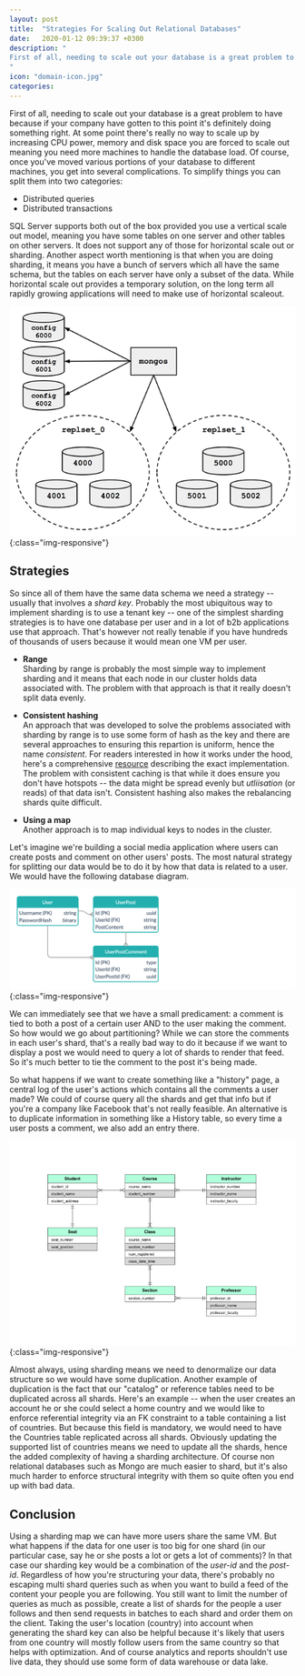```yaml
---
layout: post
title:  "Strategies For Scaling Out Relational Databases"
date:   2020-01-12 09:39:37 +0300
description: "
First of all, needing to scale out your database is a great problem to have because if your company have gotten to this point it's definitely doing something right. At some point there's really no way to scale up by increasing CPU power, memory and disk space you are forced to scale out meaning you need more machines to handle the database load. Of course, once you've moved various portions of your database to different machines, you get into several complications.
"
icon: "domain-icon.jpg"
categories:
---
```

First of all, needing to scale out your database is a great problem to have because if your company have gotten to this point it's definitely doing something right. At some point there's really no way to scale up by increasing CPU power, memory and disk space you are forced to scale out meaning you need more machines to handle the database load. Of course, once you've moved various portions of your database to different machines, you get into several complications. To simplify things you can split them into two categories:

* Distributed queries
* Distributed transactions  

SQL Server supports both out of the box provided you use a vertical scale out model, meaning you have some tables on one server and other tables on other servers. It does not support any of those for horizontal scale out or sharding. Another aspect worth mentioning is that when you are doing sharding, it means you have a bunch of servers which all have the same schema, but the tables on each server have only a subset of the data. While horizontal scale out provides a temporary solution, on the long term all rapidly growing applications will need to make use of horizontal scaleout.

![image-title-here](/images/sharded-cluster.png){:class="img-responsive"}

## Strategies

So since all of them have the same data schema we need a strategy -- usually that involves a *shard key*. Probably the most ubiquitous way to implement sharding is to use a tenant key -- one of the simplest sharding strategies is to have one database per user and in a lot of b2b applications use that approach. That's however not really tenable if you have hundreds of thousands of users because it would mean one VM per user. 

* **Range**<br/>
Sharding by range is probably the most simple way to implement sharding and it means that each node in our cluster holds data associated with. The problem with that approach is that it really doesn't split data evenly.
 
* **Consistent hashing**<br/>
An approach that was developed to solve the problems associated with sharding by range is to use some form of hash as the key and there are several approaches to ensuring this repartion is uniform, hence the name *consistent*. For readers interested in how it works under the hood, here's a comprehensive [resource]() describing the exact implementation. The problem with consistent caching is that while it does ensure you don't have hotspots -- the data might be spread evenly but *utliisation* (or reads) of that data isn't. Consistent hashing also makes the rebalancing shards quite difficult.

* **Using a map**<br/>
Another approach is to map individual keys to nodes in the cluster.

Let's imagine we're building a social media application where users can create posts and comment on other users' posts. The most natural strategy for splitting our data would be to do it by how that data is related to a user. We would have the following database diagram.

![image-title-here](/images/scaling-sql/diagram1.png){:class="img-responsive"}

We can immediately see that we have a small predicament: a comment is tied to both a post of a certain user AND to the user making the comment. So how would we go about partitioning? While we can store the comments in each user's shard, that's a really bad way to do it because if we want to display a post we would need to query a lot of shards to render that feed. So it's much better to tie the comment to the post it's being made.

So what happens if we want to create something like a "history" page, a central log of the user's actions which contains all the comments a user made? We could of course query all the shards and get that info but if you're a company like Facebook that's not really feasible. An alternative is to duplicate information in something like a History table, so every time a user posts a comment, we also add an entry there.

![image-title-here](/images/scaling-sql/db-diagram.png){:class="img-responsive"}

Almost always, using sharding means we need to denormalize our data structure so we would have some duplication. Another example of duplication is the fact that our "catalog" or reference tables need to be duplicated across all shards. Here's an example -- when the user creates an account he or she could select a home country and we would like to enforce referential integrity via an FK constraint to a table containing a list of countries. But because this field is mandatory, we would need to have the Countries table replicated across all shards. Obviously updating the supported list of countries means we need to update all the shards, hence the added complexity of having a sharding architecture. Of course non relational databases such as Mongo are much easier to shard, but it's also much harder to enforce structural integrity with them so quite often you end up with bad data.

## Conclusion
Using a sharding map we can have more users share the same VM. But what happens if the data for one user is too big for one shard (in our particular case, say he or she posts a lot or gets a lot of comments)? In that case our sharding key would be a combination of the *user-id* and the *post-id*. Regardless of how you're structuring your data, there's probably no escaping multi shard queries such as when you want to build a feed of the content your people you are following. You still want to limit the number of queries as much as possible, create a list of shards for the people a user follows and then send requests in batches to each shard and order them on the client. Taking the user's location (country) into account when generating the shard key can also be helpful because it's likely that users from one country will mostly follow users from the same country so that helps with optimization. And of course analytics and reports shouldn't use live data, they should use some form of data warehouse or data lake.

